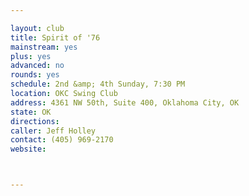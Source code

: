 ```yaml
---

layout: club
title: Spirit of '76
mainstream: yes
plus: yes
advanced: no
rounds: yes
schedule: 2nd &amp; 4th Sunday, 7:30 PM
location: OKC Swing Club
address: 4361 NW 50th, Suite 400, Oklahoma City, OK
state: OK
directions: 
caller: Jeff Holley
contact: (405) 969-2170
website: 



---
```


